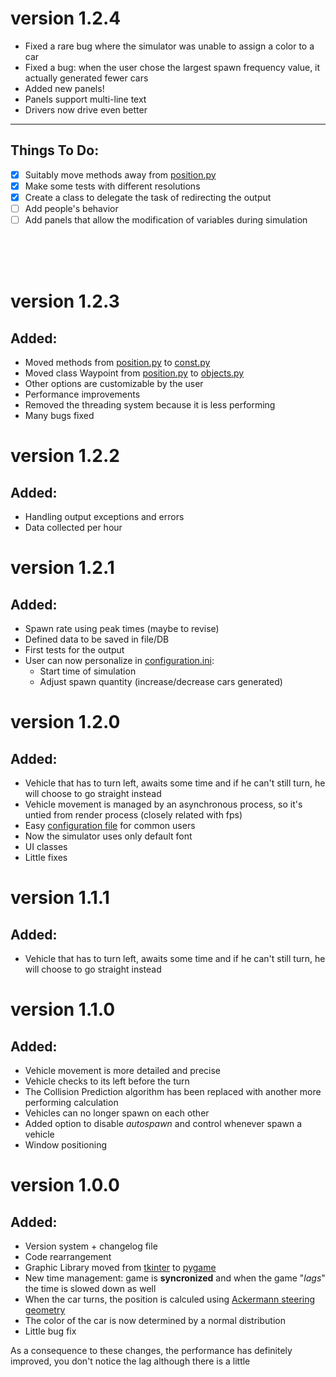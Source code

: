# version 1.2.4
- Fixed a rare bug where the simulator was unable to assign a color to a car
- Fixed a bug: when the user chose the largest spawn frequency value, it actually generated fewer cars
- Added new panels!
- Panels support multi-line text
- Drivers now drive even better

---

## Things To Do:
- [x] Suitably move methods away from [position.py](./position.py)
- [x] Make some tests with different resolutions
- [x] Create a class to delegate the task of redirecting the output
- [ ] Add people's behavior
- [ ] Add panels that allow the modification of variables during simulation

<br><br><br>

# version 1.2.3
## Added:
- Moved methods from [position.py](./position.py) to [const.py](./const.py)
- Moved class Waypoint from [position.py](./position.py) to [objects.py](./objects.py)
- Other options are customizable by the user
- Performance improvements
- Removed the threading system because it is less performing
- Many bugs fixed

# version 1.2.2
## Added:
- Handling output exceptions and errors
- Data collected per hour

# version 1.2.1
## Added:
- Spawn rate using peak times (maybe to revise)
- Defined data to be saved in file/DB
- First tests for the output
- User can now personalize in [configuration.ini](configuration.ini):
  * Start time of simulation
  * Adjust spawn quantity (increase/decrease cars generated)

# version 1.2.0
## Added:
- Vehicle that has to turn left, awaits some time and if he can't still turn, he will choose to go straight instead
- Vehicle movement is managed by an asynchronous process, so it's untied from render process (closely related with fps)
- Easy [configuration file](configuration.ini) for common users
- Now the simulator uses only default font
- UI classes
- Little fixes

# version 1.1.1
## Added:
- Vehicle that has to turn left, awaits some time and if he can't still turn, he will choose to go straight instead

# version 1.1.0
## Added:
- Vehicle movement is more detailed and precise
- Vehicle checks to its left before the turn
- The Collision Prediction algorithm has been replaced with another more performing calculation
- Vehicles can no longer spawn on each other
- Added option to disable *autospawn* and control whenever spawn a vehicle
- Window positioning

# version 1.0.0
## Added:
- Version system + changelog file
- Code rearrangement
- Graphic Library moved from [tkinter](https://docs.python.org/3/library/tkinter.html) to [pygame](https://www.pygame.org/)
- New time management: game is **syncronized** and when the game "*lags*" the time is slowed down as well
- When the car turns, the position is calculed using [Ackermann steering geometry](https://en.wikipedia.org/wiki/Ackermann_steering_geometry)
- The color of the car is now determined by a normal distribution
- Little bug fix

As a consequence to these changes, the performance has definitely improved, you don't notice the lag although there is a little
